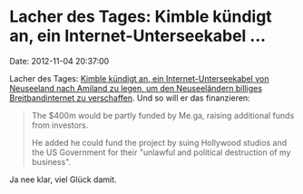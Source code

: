 Lacher des Tages: Kimble kündigt an, ein Internet-Unterseekabel \...
====================================================================

Date: 2012-11-04 20:37:00

Lacher des Tages: [Kimble kündigt an, ein Internet-Unterseekabel von
Neuseeland nach Amiland zu legen, um den Neuseeländern billiges
Breitbandinternet zu
verschaffen](http://www.nzherald.co.nz/nz/news/article.cfm?c_id=1&objectid=10844971).
Und so will er das finanzieren:

> The \$400m would be partly funded by Me.ga, raising additional funds
> from investors.
>
> He added he could fund the project by suing Hollywood studios and the
> US Government for their \"unlawful and political destruction of my
> business\".

Ja nee klar, viel Glück damit.
